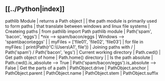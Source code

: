 [[../Python|index]]
--------------------------------------------------------------------------------
 pathlib Module
                             | returns a Path object
                             |
                             | the path module is primarily used to form paths
                             | that translate between windows and linux file systems
                             |
  Createing paths            | from pathlib import Path
    pathlib module           | Path('spam', 'bacon', 'eggs')
                             |    *nix --> spam/bacon/eggs
                             |    Windows --> 'spam\\bacon\\eggs'
                             |
                             | myFiles = ['file01', 'file02', 'file03']
                             | for file in myFiles:
                             |     print(Path(r'C:\Users\A1', file'))
                             |
  Joining paths with /       | Path('spam') / Path('bacon', 'egs')
                             |
  Current working directory  | Path.cwd()
                             |
  Get path object of home    | Path.home()
  directory                  |
                             |
  Is the path absolute       | Path.cwd().is_absolute --> True
                             | Path('spam/bacon/eggs').is_absolute --> False
                             |
  Get the parts of a path    | PathObject.drive
                             | PathObject.anchor
                             | PathObject.parent
                             | PathObject.name
                             | PathObject.stem
                             | PathObject.suffix
